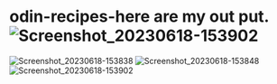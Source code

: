 # odin-recipes-here are my out put.![Screenshot_20230618-153902](https://github.com/jeid12/odin-recipes-/assets/113944390/7b7e9696-7199-4fc4-9cc4-1964e40a0efd)
![Screenshot_20230618-153838](https://github.com/jeid12/odin-recipes-/assets/113944390/07f893da-be06-49d6-a395-248431f3e779)
![Screenshot_20230618-153848](https://github.com/jeid12/odin-recipes-/assets/113944390/cb5ad64e-81df-4995-ac6e-7ff452e84e19)
![Screenshot_20230618-153902](https://github.com/jeid12/odin-recipes-/assets/113944390/f08cacc7-1d46-4354-adbe-f0e436ec3d1b)
